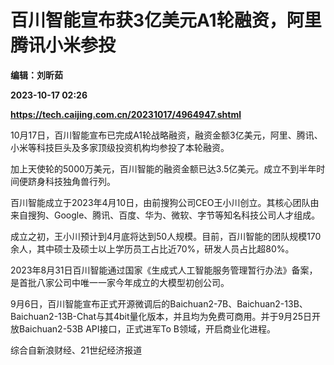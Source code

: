 # 百川智能宣布获3亿美元A1轮融资，阿里腾讯小米参投
**编辑：刘昕茹**

**2023-10-17 02:26**

**https://tech.caijing.com.cn/20231017/4964947.shtml**

10月17日，百川智能宣布已完成A1轮战略融资，融资金额3亿美元，阿里、腾讯、小米等科技巨头及多家顶级投资机构均参投了本轮融资。

加上天使轮的5000万美元，百川智能的融资金额已达3.5亿美元。成立不到半年时间便跻身科技独角兽行列。

百川智能成立于2023年4月10日，由前搜狗公司CEO王小川创立。其核心团队由来自搜狗、Google、腾讯、百度、华为、微软、字节等知名科技公司人才组成。

成立之初，王小川预计到4月底将达到50人规模。目前，百川智能的团队规模170余人，其中硕士及硕士以上学历员工占比近70%，研发人员占比超80%。

2023年8月31日百川智能通过国家《生成式人工智能服务管理暂行办法》备案，是首批八家公司中唯一一家今年成立的大模型初创公司。

9月6日，百川智能宣布正式开源微调后的Baichuan2-7B、Baichuan2-13B、Baichuan2-13B-Chat与其4bit量化版本，并且均为免费可商用。并于9月25日开放Baichuan2-53B API接口，正式进军To B领域，开启商业化进程。

综合自新浪财经、21世纪经济报道